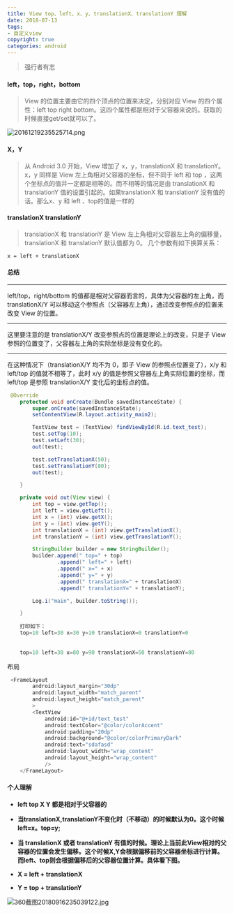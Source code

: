 ```yaml
---
title: View top、left、x、y、translationX、translationY 理解
date: 2018-07-13
tags: 
- 自定义view
copyright: true
categories: android
---
```



<blockquote class="blockquote-center">强行者有志</blockquote>

<!-- more -->



####  left，top，right，bottom

> View 的位置主要由它的四个顶点的位置来决定，分别对应 View 的四个属性：left top right bottom。这四个属性都是相对于父容器来说的。获取的时候直接get/set就可以了。

![20161219235525714.png](https://upload-images.jianshu.io/upload_images/2953304-1af84d84798d9383.png?imageMogr2/auto-orient/strip%7CimageView2/2/w/1240)



#### X，Y
> 从 Android 3.0 开始，View 增加了 x，y，translationX 和 translationY。 
x，y 同样是 View 左上角相对父容器的坐标，但不同于 left 和 top ，这两个坐标点的值并一定都是相等的。而不相等的情况是由 translationX 和 translationY 值的设置引起的。如果translationX 和 translationY 没有值的话。那么x、y 和 left 、top的值是一样的




####  translationX translationY

> translationX 和 translationY 是 View 左上角相对父容器左上角的偏移量，translationX 和 translationY 默认值都为 0。
几个参数有如下换算关系： 

```
x = left + translationX

```



#### 总结

---

left/top，right/bottom 的值都是相对父容器而言的，具体为父容器的左上角，而 translationX/Y 可以移动这个参照点（父容器左上角），通过改变参照点的位置来改变 View 的位置。

---
这里要注意的是 translationX/Y 改变参照点的位置是理论上的改变，只是子 View 参照的位置变了，父容器左上角的实际坐标是没有变化的。


---
在这种情况下（translationX/Y 均不为 0，即子 View 的参照点位置变了），x/y 和 left/top 的值就不相等了，此时 x/y 的值是参照父容器左上角实际位置的坐标，而 left/top 是参照 translationX/Y 变化后的坐标点的值。




```Java 
 @Override
    protected void onCreate(Bundle savedInstanceState) {
        super.onCreate(savedInstanceState);
        setContentView(R.layout.activity_main2);

        TextView test = (TextView) findViewById(R.id.text_test);
        test.setTop(10);
        test.setLeft(30);
        out(test);

        test.setTranslationX(50);
        test.setTranslationY(80);
        out(test);

    }

    private void out(View view) {
        int top = view.getTop();
        int left = view.getLeft();
        int x = (int) view.getX();
        int y = (int) view.getY();
        int translationX = (int) view.getTranslationX();
        int translationY = (int) view.getTranslationY();

        StringBuilder builder = new StringBuilder();
        builder.append(" top=" + top)
                .append(" left=" + left)
                .append(" x=" + x)
                .append(" y=" + y)
                .append(" translationX=" + translationX)
                .append(" translationY=" + translationY);

        Log.i("main", builder.toString());

    }
    
    打印如下：
    top=10 left=30 x=30 y=10 translationX=0 translationY=0
	
	
	top=10 left=30 x=80 y=90 translationX=50 translationY=80
```

布局
```Java
 <FrameLayout
        android:layout_margin="30dp"
        android:layout_width="match_parent"
        android:layout_height="match_parent"
        >
        <TextView
            android:id="@+id/text_test"
            android:textColor="@color/colorAccent"
            android:padding="20dp"
            android:background="@color/colorPrimaryDark"
            android:text="sdafasd"
            android:layout_width="wrap_content"
            android:layout_height="wrap_content"
            />
    </FrameLayout>

```

 



#### 个人理解


- **left top  X  Y 都是相对于父容器的**
- **当translationX,translationY不变化时（不移动）的时候默认为0。这个时候left=x。top=y;**
- **当 translationX 或者 translationY 有值的时候。理论上当前此View相对的父容器的位置会发生偏移。这个时候X,Y会根据偏移前的父容器坐标进行计算。而left、top则会根据偏移后的父容器位置计算。具体看下图。**

- **X = left + translationX**
- **Y = top + translationY** 

![360截图20180916235039122.jpg](https://upload-images.jianshu.io/upload_images/2953304-b5a48da7630d032b.jpg?imageMogr2/auto-orient/strip%7CimageView2/2/w/1240)



